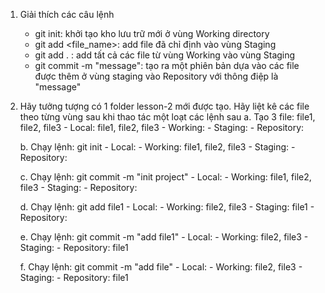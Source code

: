 1. Giải thích các câu lệnh
    - git init: khởi tạo kho lưu trữ mới ở vùng Working directory
    - git add <file_name>: add file đã chỉ định vào vùng Staging
    - git add . : add tất cả các file từ vùng Working vào vùng Staging
    - git commit -m "message": tạo ra một phiên bản dựa vào các file được thêm ở vùng staging vào Repository với thông điệp là "message"

2. Hãy tưởng tượng có 1 folder lesson-2 mới được tạo. Hãy liệt kê các file theo từng vùng sau khi thao tác một loạt các lệnh sau
    a. Tạo 3 file: file1, file2, file3
        - Local: file1, file2, file3
        - Working:
        - Staging:
        - Repository:
    
    b. Chạy lệnh: git init
        - Local:
        - Working: file1, file2, file3
        - Staging:
        - Repository:

    c. Chạy lệnh: git commit -m "init project"
        - Local:
        - Working: file1, file2, file3
        - Staging:
        - Repository:
    
    d. Chạy lệnh: git add file1
        - Local:
        - Working: file2, file3
        - Staging: file1
        - Repository:

    e. Chạy lệnh: git commit -m "add file1"
        - Local:
        - Working: file2, file3
        - Staging: 
        - Repository: file1

    f. Chạy lệnh: git commit -m "add file"
        - Local:
        - Working: file2, file3
        - Staging: 
        - Repository: file1